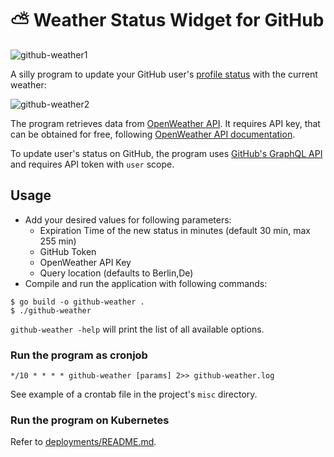 # :partly_sunny: Weather Status Widget for GitHub

![github-weather1](docs/github-weather-card.jpg)

A silly program to update your GitHub user's [profile status](https://github.blog/changelog/2019-01-09-set-your-status/) with the current weather:

![github-weather2](docs/github-weather.jpg)

The program retrieves data from [OpenWeather API](https://openweathermap.org). It requires API key,
that can be obtained for free, following [OpenWeather API documentation][1].

To update user's status on GitHub, the program uses [GitHub's GraphQL API](https://developer.github.com/v4/) and requires API
token with `user` scope.

## Usage
- Add your desired values for following parameters:
  - Expiration Time of the new status in minutes (default 30 min, max 255 min)
  - GitHub Token
  - OpenWeather API Key
  - Query location (defaults to Berlin,De)
- Compile and run the application with following commands:
```
$ go build -o github-weather .
$ ./github-weather
```

`github-weather -help` will print the list of all available options.

### Run the program as cronjob

```
*/10 * * * * github-weather [params] 2>> github-weather.log
```

See example of a crontab file in the project's `misc` directory.

### Run the program on Kubernetes

Refer to [deployments/README.md](./deployments/README.md).

[1]: https://openweathermap.org/api
